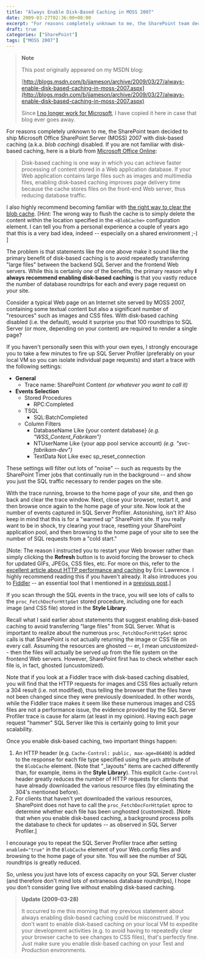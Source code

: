 ```yaml
---
title: "Always Enable Disk-Based Caching in MOSS 2007"
date: 2009-03-27T02:36:00+08:00
excerpt: "For reasons completely unknown to me, the SharePoint team decided to ship Microsoft Office SharePoint Server (MOSS) 2007 with disk-based caching (a.k.a. blob caching ) disabled. If you are not familiar with disk-based caching, here is a blurb from Microsoft..."
draft: true
categories: ["SharePoint"]
tags: ["MOSS 2007"]
---
```


> **Note**
>
> This post originally appeared on my MSDN blog:
>
> [http://blogs.msdn.com/b/jjameson/archive/2009/03/27/always-enable-disk-based-caching-in-moss-2007.aspx](http://blogs.msdn.com/b/jjameson/archive/2009/03/27/always-enable-disk-based-caching-in-moss-2007.aspx)
>
> Since [I no longer work for Microsoft](/blog/jjameson/2011/09/02/last-day-with-microsoft), I have copied it here in case that blog ever goes away.

For reasons completely unknown to me, the SharePoint team decided to ship Microsoft Office SharePoint Server (MOSS) 2007 with disk-based caching (a.k.a. *blob caching*) disabled. If you are not familiar with disk-based caching, here is a blurb from [Microsoft Office Online](http://office.microsoft.com/en-us/sharepointserver/HA101762841033.aspx):

> Disk-based caching is one way in which you can achieve faster processing of content stored in a Web application database. If your Web application contains large files such as images and multimedia files, enabling disk-based caching improves page delivery time because the cache stores files on the front-end Web server, thus reducing database traffic.

I also highly recommend becoming familiar with [the right way to clear the blob cache](http://msdn.microsoft.com/en-us/library/aa604896.aspx). [Hint: The wrong way to flush the cache is to simply delete the content within the location specified in the `<BlobCache>` configuration element. I can tell you from a personal experience a couple of years ago that this is a very bad idea, indeed -- especially on a shared environment ;-) ]

The problem is that statements like the one above make it sound like the primary benefit of disk-based caching is to avoid repeatedly transferring "large files" between the backend SQL Server and the frontend Web servers. While this is certainly *one* of the benefits, the primary reason why **I always recommend enabling disk-based caching** is that you vastly reduce the number of database roundtrips for each and every page request on your site.

Consider a typical Web page on an Internet site served by MOSS 2007, containing some textual content but also a significant number of "resources" such as images and CSS files. With disk-based caching disabled (i.e. the default), would it surprise you that 100 roundtrips to SQL Server (or more, depending on your content) are required to render a single page?

If you haven't personally seen this with your own eyes, I strongly encourage you to take a few minutes to fire up SQL Server Profiler (preferably on your local VM so you can isolate individual page requests) and start a trace with the following settings:

- **General**
  - Trace name: SharePoint Content *(or whatever you want to call it)*
- **Events Selection**
  - Stored Procedures
    - RPC:Completed
  - TSQL
    - SQL:BatchCompleted
  - Column Filters
    - DatabaseName Like {your content database} *(e.g. "WSS\_Content\_Fabrikam")*
    - NTUserName Like {your app pool service account) *(e.g. "svc-fabrikam-dev")*
    - TextData Not Like exec sp\_reset\_connection

These settings will filter out lots of "noise" -- such as requests by the SharePoint Timer jobs that continually run in the background -- and show you just the SQL traffic necessary to render pages on the site.

With the trace running, browse to the home page of your site, and then go back and clear the trace window. Next, close your browser, restart it, and then browse once again to the home page of your site. Now look at the number of events captured in SQL Server Profiler. Astonishing, isn't it? Also keep in mind that this is for a "warmed up" SharePoint site. If you really want to be in shock, try clearing your trace, resetting your SharePoint application pool, and then browsing to the home page of your site to see the number of SQL requests from a "cold start."

[Note: The reason I instructed you to restart your Web browser rather than simply clicking the **Refresh** button is to avoid forcing the browser to check for updated GIFs, JPEGs, CSS files, etc. For more on this, refer to the [excellent article about HTTP performance and caching](http://msdn.microsoft.com/en-us/library/bb250442%28VS.85%29.aspx) by Eric Lawrence. I highly recommend reading this if you haven't already. It also introduces you to [Fiddler](http://www.fiddlertool.com) -- an essential tool that I mentioned in a [previous post](/blog/jjameson/2008/06/27/fiddler-wpad-slowperformance).]

If you scan through the SQL events in the trace, you will see lots of calls to the `proc_FetchDocForHttpGet` stored procedure, including one for each image (and CSS file) stored in the **Style Library**.

Recall what I said earlier about statements that suggest enabling disk-based caching to avoid transferring "large files" from SQL Server. What is important to realize about the numerous `proc_FetchDocForHttpGet` sproc calls is that SharePoint is not actually returning the image or CSS file on every call. Assuming the resources are ghosted -- er, I mean *uncustomized*-- then the files will actually be served up from the file system on the frontend Web servers. However, SharePoint first has to check whether each file is, in fact, ghosted (uncustomized).

Note that if you look at a Fiddler trace with disk-based caching disabled, you will find that the HTTP requests for images and CSS files actually return a 304 result (i.e. not modified), thus telling the browser that the files have not been changed since they were previously downloaded. In other words, while the Fiddler trace makes it seem like these numerous images and CSS files are not a performance issue, the evidence provided by the SQL Server Profiler trace is cause for alarm (at least in my opinion). Having each page request "hammer" SQL Server like this is certainly going to limit your scalability.

Once you enable disk-based caching, two important things happen:

1. An HTTP header (e.g. `Cache-Control: public, max-age=86400`) is added to the response for each file type specified using the `path` attribute of the `BlobCache` element. (Note that "\_layouts" items are cached differently than, for example, items in the **Style Library**). This explicit `Cache-Control` header greatly reduces the number of HTTP requests for clients that have already downloaded the various resource files (by eliminating the 304's mentioned before).
2. For clients that haven't yet downloaded the various resources, SharePoint does not have to call the `proc_FetchDocForHttpGet` sproc to determine whether each file has been unghosted (customized). [Note that when you enable disk-based caching, a background process polls the database to check for updates -- as observed in SQL Server Profiler.]

I encourage you to repeat the SQL Server Profiler trace after setting `enabled="true"` in the `BlobCache` element of your Web.config files and browsing to the home page of your site. You will see the number of SQL roundtrips is greatly reduced.

So, unless you just have lots of excess capacity on your SQL Server cluster (and therefore don't mind lots of extraneous database roundtrips), I hope you don't consider going live without enabling disk-based caching.

> **Update (2009-03-28)**
>
> It occurred to me this morning that my previous statement about always enabling disk-based caching could be misconstrued. If you don't want to enable disk-based caching on your local VM to expedite your development activities (e.g. to avoid having to repeatedly clear your browser cache to see changes to CSS files), that's perfectly fine. Just make sure you enable disk-based caching on your Test and Production environments.

